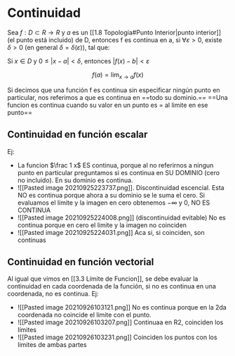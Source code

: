# Continuidad
   

Sea $f:D⊂R→R$ y $a$ es un [[1.8 Topología#Punto Interior|punto interior]] (el punto está incluido) de D, entonces f es continua en a, si $∀ ε>0$, existe $δ>0$ (en general $δ=δ(ε)$), tal que:

Si $x∈D$ y $0≤|x-a|<δ$, entonces $|f(x)-b|<ε$

$$f(a)=\lim_{x\to a} f(x)$$

Si decimos que una función f es continua sin especificar ningún punto en particular, nos referimos a que es continua en ==todo su dominio.==
==Una funcion es continua cuando su valor en un punto es = al limite en ese punto==

## Continuidad en función escalar
Ej: 

- La funcion $\frac 1 x$ ES continua, porque al no referirnos a ningun punto en particular preguntamos si es continua en SU DOMINIO (cero no incluido). En su dominio es continua.
- ![[Pasted image 20210925223737.png]]. Discontinuidad escencial. Esta NO es continua porque ahora a su dominio se le suma el cero. Si evaluamos el limite y la imagen en cero obtenemos $- \infty$ y 0, NO ES CONTINUA
- ![[Pasted image 20210925224008.png]] (discontinuidad evitable) No es continua porque en cero el limite y la imagen no coinciden
- ![[Pasted image 20210925224031.png]] Aca si, si coinciden, son continuas

## Continuidad en función vectorial
Al igual que vimos en [[3.3 Límite de Funcion]], se debe evaluar la continuidad en cada coordenada de la función, si no es continua en una coordenada, no es continua.
Ej: 
- ![[Pasted image 20210926103121.png]] No es continua porque en la 2da coordenada no coincide el limite con el punto.
- ![[Pasted image 20210926103207.png]] Continuaa en R2, coinciden los límites
- ![[Pasted image 20210926103231.png]] Coinciden los puntos con los limites de ambas partes